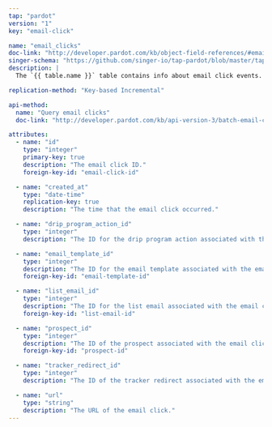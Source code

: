 ```yaml
---
tap: "pardot"
version: "1"
key: "email-click"

name: "email_clicks"
doc-link: "http://developer.pardot.com/kb/object-field-references/#email-clicks"
singer-schema: "https://github.com/singer-io/tap-pardot/blob/master/tap_pardot/schemas/email_clicks.json"
description: |
  The `{{ table.name }}` table contains info about email click events.

replication-method: "Key-based Incremental"

api-method:
  name: "Query email clicks"
  doc-link: "http://developer.pardot.com/kb/api-version-3/batch-email-clicks/"

attributes:
  - name: "id"
    type: "integer"
    primary-key: true
    description: "The email click ID."
    foreign-key-id: "email-click-id"

  - name: "created_at"
    type: "date-time"
    replication-key: true
    description: "The time that the email click occurred."

  - name: "drip_program_action_id"
    type: "integer"
    description: "The ID for the drip program action associated with the email click."

  - name: "email_template_id"
    type: "integer"
    description: "The ID for the email template associated with the email click."
    foreign-key-id: "email-template-id"

  - name: "list_email_id"
    type: "integer"
    description: "The ID for the list email associated with the email click."
    foreign-key-id: "list-email-id"

  - name: "prospect_id"
    type: "integer"
    description: "The ID of the prospect associated with the email click."
    foreign-key-id: "prospect-id"

  - name: "tracker_redirect_id"
    type: "integer"
    description: "The ID of the tracker redirect associated with the email click."

  - name: "url"
    type: "string"
    description: "The URL of the email click."
---
```

